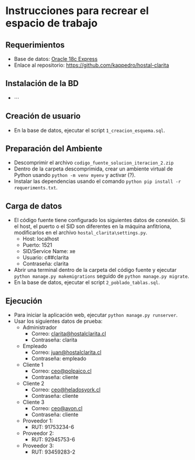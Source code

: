 # Instrucciones para recrear el espacio de trabajo

## Requerimientos

* Base de datos: [Oracle 18c Express](https://www.oracle.com/database/technologies/xe-downloads.html)
* Enlace al repositorio: https://github.com/kappedro/hostal-clarita


## Instalación de la BD

* ⋯


## Creación de usuario

* En la base de datos, ejecutar el script `1_creacion_esquema.sql`.


## Preparación del Ambiente

* Descomprimir el archivo `codigo_fuente_solucion_iteracion_2.zip`
* Dentro de la carpeta descomprimida, crear un ambiente virtual de Python usando `python -m venv myenv` y activar (?).
* Instalar las dependencias usando el comando `python pip install -r requeriments.txt`.


## Carga de datos

* El código fuente tiene configurado los siguientes datos de conexión. Si el host, el puerto o el SID son diferentes en la máquina anfitriona, modificarlos en el archivo `hostal_clarita\settings.py`. 
    * Host: localhost
    * Puerto: 1521
    * SID/Service Name: xe
    * Usuario: c##clarita
    * Contraseña: clarita
* Abrir una terminal dentro de la carpeta del código fuente y ejecutar `python manage.py makemigrations` seguido de `python manage.py migrate`.
* En la base de datos, ejecutar el script `2_poblado_tablas.sql`.

## Ejecución
* Para iniciar la aplicación web, ejecutar `python manage.py runserver`.
* Usar los siguientes datos de prueba:
    * Administrador
        * Correo: clarita@hostalclarita.cl
        * Contraseña: clarita
    * Empleado
        * Correo: juan@hostalclarita.cl
        * Contraseña: empleado
    * Cliente 1
        * Correo: ceo@polpaico.cl
        * Contraseña: cliente
    * Cliente 2
        * Correo: ceo@heladosyork.cl
        * Contraseña: cliente
    * Cliente 3
        * Correo: ceo@avon.cl
        * Contraseña: cliente
    * Proveedor 1:
        * RUT: 91753234-6
    * Proveedor 2:
        * RUT: 92945753-6
    * Proveedor 3:
        * RUT: 93459283-2


